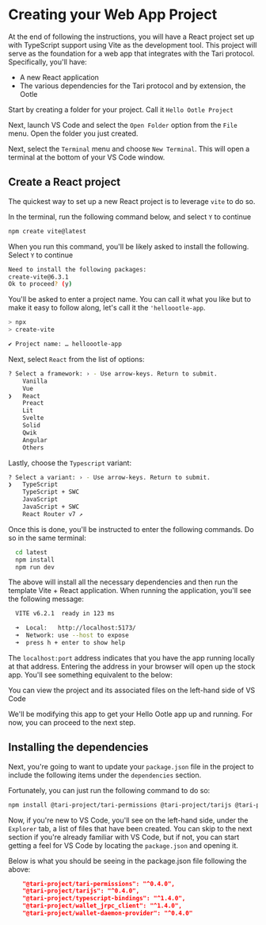 # Creating your Web App Project
At the end of following the instructions, you will have a React project set up with TypeScript support using Vite as the development tool. This project will serve as the foundation for a web app that integrates with the Tari protocol. Specifically, you'll have:

- A new React application
- The various dependencies for the Tari protocol and by extension, the Ootle

Start by creating a folder for your project. Call it `Hello Ootle Project`

Next, launch VS Code and select the `Open Folder` option from the `File` menu. Open the folder you just created.

Next, select the `Terminal` menu and choose `New Terminal`. This will open a terminal at the bottom of your VS Code window.

## Create a React project

The quickest way to set up a new React project is to leverage `vite` to do so.

In the terminal, run the following command below, and select `Y` to continue

```bash
npm create vite@latest
```

When you run this command, you'll be likely asked to install the following. Select `Y` to continue

```bash
Need to install the following packages:
create-vite@6.3.1
Ok to proceed? (y)
```

You'll be asked to enter a project name. You can call it what you like but to make it easy to follow along, let's call it the `'helloootle-app`. 

```bash
> npx
> create-vite

✔ Project name: … helloootle-app
```
Next, select `React` from the list of options:

```bash
? Select a framework: › - Use arrow-keys. Return to submit.
    Vanilla
    Vue
❯   React
    Preact
    Lit
    Svelte
    Solid
    Qwik
    Angular
    Others
```

Lastly, choose the `Typescript` variant:

```bash
? Select a variant: › - Use arrow-keys. Return to submit.
❯   TypeScript
    TypeScript + SWC
    JavaScript
    JavaScript + SWC
    React Router v7 ↗
```

Once this is done, you'll be instructed to enter the following commands. Do so in the same terminal:

```bash
  cd latest
  npm install
  npm run dev
  ```

The above will install all the necessary dependencies and then run the template Vite + React application. When running the application, you'll see the following message:

```bash
  VITE v6.2.1  ready in 123 ms

  ➜  Local:   http://localhost:5173/
  ➜  Network: use --host to expose
  ➜  press h + enter to show help
  ```

The `localhost:port` address indicates that you have the app running locally at that address. Entering the address in your browser will open up the stock app. You'll see something equivalent to the below:

You can view the project and its associated files on the left-hand side of VS Code

We'll be modifying this app to get your Hello Ootle app up and running. For now, you can proceed to the next step.

## Installing the dependencies

Next, you're going to want to update your `package.json` file in the project to include the following items under the `dependencies` section.

Fortunately, you can just run the following command to do so:

```bash
npm install @tari-project/tari-permissions @tari-project/tarijs @tari-project/typescript-bindings @tari-project/wallet_jrpc_client @tari-project/wallet-daemon-provider
```

Now, if you're new to VS Code, you'll see on the left-hand side, under the `Explorer` tab, a list of files that have been created. You can skip to the next section if you're already familiar with VS Code, but if not, you can start getting a feel for VS Code by locating the `package.json` and opening it.

Below is what you should be seeing in the package.json file following the above:

```json
    "@tari-project/tari-permissions": "^0.4.0",
    "@tari-project/tarijs": "^0.4.0",
    "@tari-project/typescript-bindings": "^1.4.0",
    "@tari-project/wallet_jrpc_client": "^1.4.0",
    "@tari-project/wallet-daemon-provider": "^0.4.0"
```